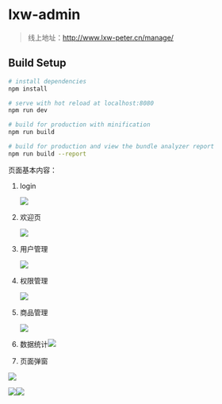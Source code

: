 # lxw-admin

> 线上地址：http://www.lxw-peter.cn/manage/

## Build Setup

``` bash
# install dependencies
npm install

# serve with hot reload at localhost:8080
npm run dev

# build for production with minification
npm run build

# build for production and view the bundle analyzer report
npm run build --report
```

页面基本内容：

1. login

   ![](https://ws1.sinaimg.cn/large/0061BkIsly1fw2xr4wc80j31hc0sw0v2.jpg)

2. 欢迎页

   ![](https://ws1.sinaimg.cn/large/0061BkIsly1fw2xrjtwr4j31hc0swtah.jpg)

3. 用户管理

   ![](https://ws1.sinaimg.cn/large/0061BkIsly1fw2xsmqi5mj31hc0u0tc3.jpg)

4. 权限管理

   ![](https://ws1.sinaimg.cn/large/0061BkIsly1fw2xxmg83ij31hc0u00vr.jpg)

5. 商品管理

   ![](https://ws1.sinaimg.cn/large/0061BkIsly1fw2xt8w7k2j31hc0u0ado.jpg)

6. 数据统计![](https://ws1.sinaimg.cn/large/0061BkIsly1fwn2nd1pboj312j0rqdir.jpg)

7. 页面弹窗

![](https://ws1.sinaimg.cn/large/0061BkIsly1fw2xzvljdoj31hc0u0whu.jpg)

![](https://ws1.sinaimg.cn/large/0061BkIsly1fw2xzfeu0sj31hc0u041r.jpg)![](https://ws1.sinaimg.cn/large/0061BkIsly1fw2y2pa7kmj31hc0u042d.jpg)